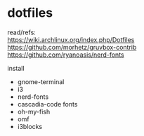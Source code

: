 # dotfiles

read/refs:  
https://wiki.archlinux.org/index.php/Dotfiles  
https://github.com/morhetz/gruvbox-contrib  
https://github.com/ryanoasis/nerd-fonts


install
* gnome-terminal
* i3
* nerd-fonts
* cascadia-code fonts
* oh-my-fish
 * omf <theme>
* i3blocks

